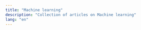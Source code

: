 ```yaml
---
title: "Machine learning"
description: "Collection of articles on Machine learning"
lang: "en"
---
```

